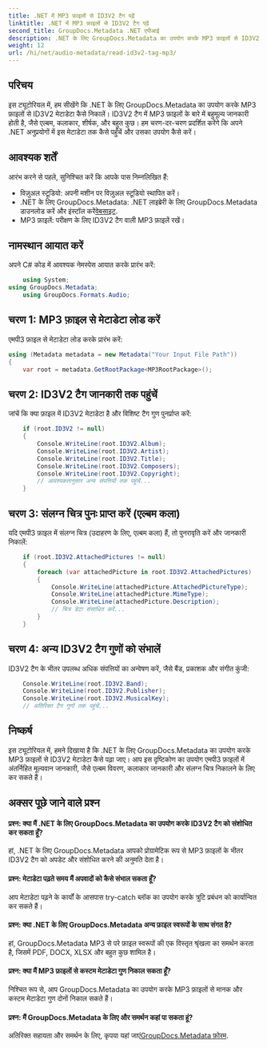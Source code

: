 ```yaml
---
title: .NET में MP3 फ़ाइलों से ID3V2 टैग पढ़ें
linktitle: .NET में MP3 फ़ाइलों से ID3V2 टैग पढ़ें
second_title: GroupDocs.Metadata .NET एपीआई
description: .NET के लिए GroupDocs.Metadata का उपयोग करके MP3 फ़ाइलों से ID3V2 टैग निकालने का तरीका जानें। प्रोग्रामेटिक रूप से एल्बम, कलाकार और अन्य चीज़ों तक पहुँचें।
weight: 12
url: /hi/net/audio-metadata/read-id3v2-tag-mp3/
---
```

## परिचय
इस ट्यूटोरियल में, हम सीखेंगे कि .NET के लिए GroupDocs.Metadata का उपयोग करके MP3 फ़ाइलों से ID3V2 मेटाडेटा कैसे निकालें। ID3V2 टैग में MP3 फ़ाइलों के बारे में बहुमूल्य जानकारी होती है, जैसे एल्बम, कलाकार, शीर्षक, और बहुत कुछ। हम चरण-दर-चरण प्रदर्शित करेंगे कि अपने .NET अनुप्रयोगों में इस मेटाडेटा तक कैसे पहुँचें और उसका उपयोग कैसे करें।
## आवश्यक शर्तें
आरंभ करने से पहले, सुनिश्चित करें कि आपके पास निम्नलिखित हैं:
- विज़ुअल स्टूडियो: अपनी मशीन पर विज़ुअल स्टूडियो स्थापित करें।
-  .NET के लिए GroupDocs.Metadata: .NET लाइब्रेरी के लिए GroupDocs.Metadata डाउनलोड करें और इंस्टॉल करें[वेबसाइट](https://releases.groupdocs.com/metadata/net/).
- MP3 फ़ाइलें: परीक्षण के लिए ID3V2 टैग वाली MP3 फ़ाइलें रखें।

## नामस्थान आयात करें
अपने C# कोड में आवश्यक नेमस्पेस आयात करके प्रारंभ करें:
```csharp
    using System;
using GroupDocs.Metadata;
    using GroupDocs.Formats.Audio;
```
## चरण 1: MP3 फ़ाइल से मेटाडेटा लोड करें
एमपी3 फ़ाइल से मेटाडेटा लोड करके प्रारंभ करें:
```csharp
using (Metadata metadata = new Metadata("Your Input File Path"))
{
    var root = metadata.GetRootPackage<MP3RootPackage>();
```
## चरण 2: ID3V2 टैग जानकारी तक पहुंचें
जांचें कि क्या फ़ाइल में ID3V2 मेटाडेटा है और विशिष्ट टैग गुण पुनर्प्राप्त करें:
```csharp
    if (root.ID3V2 != null)
    {
        Console.WriteLine(root.ID3V2.Album);
        Console.WriteLine(root.ID3V2.Artist);
        Console.WriteLine(root.ID3V2.Title);
        Console.WriteLine(root.ID3V2.Composers);
        Console.WriteLine(root.ID3V2.Copyright);
        // आवश्यकतानुसार अन्य संपत्तियों तक पहुंचें...
    }
```
## चरण 3: संलग्न चित्र पुनः प्राप्त करें (एल्बम कला)
यदि एमपी3 फ़ाइल में संलग्न चित्र (उदाहरण के लिए, एल्बम कला) हैं, तो पुनरावृति करें और जानकारी निकालें:
```csharp
    if (root.ID3V2.AttachedPictures != null)
    {
        foreach (var attachedPicture in root.ID3V2.AttachedPictures)
        {
            Console.WriteLine(attachedPicture.AttachedPictureType);
            Console.WriteLine(attachedPicture.MimeType);
            Console.WriteLine(attachedPicture.Description);
            // चित्र डेटा संसाधित करें...
        }
    }
```
## चरण 4: अन्य ID3V2 टैग गुणों को संभालें
ID3V2 टैग के भीतर उपलब्ध अधिक संपत्तियों का अन्वेषण करें, जैसे बैंड, प्रकाशक और संगीत कुंजी:
```csharp
    Console.WriteLine(root.ID3V2.Band);
    Console.WriteLine(root.ID3V2.Publisher);
    Console.WriteLine(root.ID3V2.MusicalKey);
    // अतिरिक्त टैग गुणों तक पहुंचें...
```

## निष्कर्ष
इस ट्यूटोरियल में, हमने दिखाया है कि .NET के लिए GroupDocs.Metadata का उपयोग करके MP3 फ़ाइलों से ID3V2 मेटाडेटा कैसे पढ़ा जाए। आप इस दृष्टिकोण का उपयोग एमपी3 फ़ाइलों में अंतर्निहित मूल्यवान जानकारी, जैसे एल्बम विवरण, कलाकार जानकारी और संलग्न चित्र निकालने के लिए कर सकते हैं।

## अक्सर पूछे जाने वाले प्रश्न
#### प्रश्न: क्या मैं .NET के लिए GroupDocs.Metadata का उपयोग करके ID3V2 टैग को संशोधित कर सकता हूँ?
हां, .NET के लिए GroupDocs.Metadata आपको प्रोग्रामेटिक रूप से MP3 फ़ाइलों के भीतर ID3V2 टैग को अपडेट और संशोधित करने की अनुमति देता है।
#### प्रश्न: मेटाडेटा पढ़ते समय मैं अपवादों को कैसे संभाल सकता हूँ?
आप मेटाडेटा पढ़ने के कार्यों के आसपास try-catch ब्लॉक का उपयोग करके त्रुटि प्रबंधन को कार्यान्वित कर सकते हैं।
#### प्रश्न: क्या .NET के लिए GroupDocs.Metadata अन्य फ़ाइल स्वरूपों के साथ संगत है?
हां, GroupDocs.Metadata MP3 से परे फ़ाइल स्वरूपों की एक विस्तृत श्रृंखला का समर्थन करता है, जिसमें PDF, DOCX, XLSX और बहुत कुछ शामिल है।
#### प्रश्न: क्या मैं MP3 फ़ाइलों से कस्टम मेटाडेटा गुण निकाल सकता हूँ?
निश्चित रूप से, आप GroupDocs.Metadata का उपयोग करके MP3 फ़ाइलों से मानक और कस्टम मेटाडेटा गुण दोनों निकाल सकते हैं।
#### प्रश्न: मैं GroupDocs.Metadata के लिए और समर्थन कहां पा सकता हूं?
 अतिरिक्त सहायता और समर्थन के लिए, कृपया यहां जाएं[GroupDocs.Metadata फ़ोरम](https://forum.groupdocs.com/c/metadata/14).